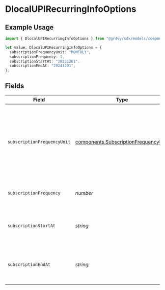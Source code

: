# DlocalUPIRecurringInfoOptions

## Example Usage

```typescript
import { DlocalUPIRecurringInfoOptions } from "@gr4vy/sdk/models/components";

let value: DlocalUPIRecurringInfoOptions = {
  subscriptionFrequencyUnit: "MONTHLY",
  subscriptionFrequency: 1,
  subscriptionStartAt: "20231201",
  subscriptionEndAt: "20241201",
};
```

## Fields

| Field                                                                                                                                          | Type                                                                                                                                           | Required                                                                                                                                       | Description                                                                                                                                    | Example                                                                                                                                        |
| ---------------------------------------------------------------------------------------------------------------------------------------------- | ---------------------------------------------------------------------------------------------------------------------------------------------- | ---------------------------------------------------------------------------------------------------------------------------------------------- | ---------------------------------------------------------------------------------------------------------------------------------------------- | ---------------------------------------------------------------------------------------------------------------------------------------------- |
| `subscriptionFrequencyUnit`                                                                                                                    | [components.SubscriptionFrequencyUnit](../../models/components/subscriptionfrequencyunit.md)                                                   | :heavy_check_mark:                                                                                                                             | Indicates the frequency unit for the subscription. Allowed values are: `DAILY`, `WEEKLY`, `MONTHLY`, `QUARTERLY`, `SEMI_ANNUAL`, and `ANNUAL`. | MONTHLY                                                                                                                                        |
| `subscriptionFrequency`                                                                                                                        | *number*                                                                                                                                       | :heavy_check_mark:                                                                                                                             | Indicates the frequency for the subscription.                                                                                                  | 1                                                                                                                                              |
| `subscriptionStartAt`                                                                                                                          | *string*                                                                                                                                       | :heavy_check_mark:                                                                                                                             | Indicates the start date for the subscription in format `YYYYMMDD`.                                                                            | 20231201                                                                                                                                       |
| `subscriptionEndAt`                                                                                                                            | *string*                                                                                                                                       | :heavy_check_mark:                                                                                                                             | Indicates the end date for the subscription in format `YYYYMMDD`.                                                                              | 20241201                                                                                                                                       |
